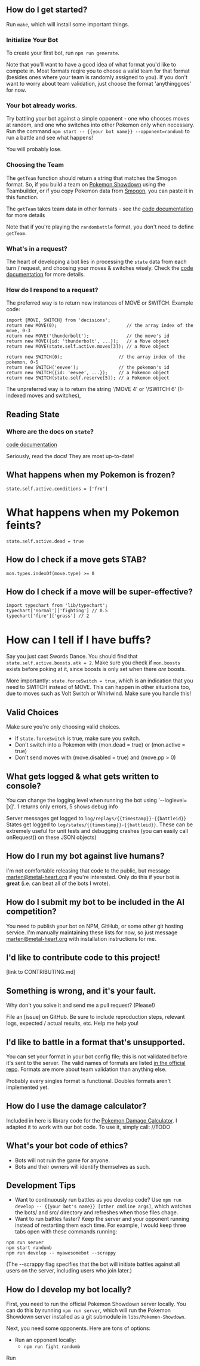 


## How do I get started?
Run `make`, which will install some important things.

### Initialize Your Bot
To create your first bot, run `npm run generate`.

Note that you'll want to have a good idea of what format you'd like to compete in. Most formats reqire you to choose a valid team for that format (besides ones where your team is randomly assigned to you). If you don't want to worry about team validation, just choose the format 'anythinggoes' for now.

### Your bot already works.
Try battling your bot against a simple opponent - one who chooses moves at random, and one who switches into other Pokemon only when necessary. Run the command `npm start -- {{your bot name}} --opponent=randumb` to run a battle and see what happens!

You will probably lose.

### Choosing the Team
The `getTeam` function should return a string that matches the Smogon format. So, if you build a team on [Pokemon Showdown](http://play.pokemonshowdown.com/) using the Teambuilder, or if you copy Pokemon data from [Smogon](http://www.smogon.com/), you can paste it in this function.

The `getTeam` takes team data in other formats - see the [code documentation]() for more details

Note that if you're playing the `randombattle` format, you don't need to define `getTeam`.

### What's in a request?
The heart of developing a bot lies in processing the `state` data from each turn / request, and choosing your moves & switches wisely. Check the [code documentation](https://doc.esdoc.org/github.com/dramamine/leftovers-again/class/src/ai.js~AI.html) for more details.

### How do I respond to a request?
The preferred way is to return new instances of MOVE or SWITCH. Example code:
```
import {MOVE, SWITCH} from 'decisions';
return new MOVE(0);                          // the array index of the move, 0-3
return new MOVE('thunderbolt');              // the move's id
return new MOVE({id: 'thunderbolt', ...});   // a Move object
return new MOVE(state.self.active.moves[3]); // a Move object

return new SWITCH(0);                     // the array index of the pokemon, 0-5
return new SWITCH('eevee');               // the pokemon's id
return new SWITCH({id: 'eevee', ...});    // a Pokemon object
return new SWITCH(state.self.reserve[5]); // a Pokemon object
```

The unpreferred way is to return the string '/MOVE 4' or '/SWITCH 6' (1-indexed moves and switches),

## Reading State

### Where are the docs on `state`?
[code documentation]()

Seriously, read the docs! They are most up-to-date!

## What happens when my Pokemon is frozen?
`state.self.active.conditions = ['fro']`

# What happens when my Pokemon feints?
`state.self.active.dead = true`

## How do I check if a move gets STAB?
`mon.types.indexOf(move.type) >= 0`

## How do I check if a move will be super-effective?
```
import typechart from 'lib/typechart';
typechart['normal']['fighting'] // 0.5
typechart['fire']['grass'] // 2
```

# How can I tell if I have buffs?
Say you just cast Swords Dance. You should find that `state.self.active.boosts.atk = 2`. Make sure you check if `mon.boosts` exists before poking at it, since boosts is only set when there _are_ boosts.

More importantly: `state.forceSwitch = true`, which is an indication that you need to SWITCH instead of MOVE. This can happen in other situations too, due to moves such as Volt Switch or Whirlwind. Make sure you handle this!

## Valid Choices
Make sure you're only choosing valid choices.
- If `state.forceSwitch` is true, make sure you switch.
- Don't switch into a Pokemon with (mon.dead = true) or (mon.active = true)
- Don't send moves with (move.disabled = true) and (move.pp > 0)

## What gets logged & what gets written to console?
You can change the logging level when running the bot using '--loglevel=[x]'. 1 returns only errors, 5 shows debug info

Server messages get logged to `log/replays/{{timestamp}}-{{battleid}}`
States get logged to `log/states/{{timestamp}}-{{battleid}}`. These can be extremely useful for unit tests and debugging crashes (you can easily call onRequest() on these JSON objects)




## How do I run my bot against live humans?
I'm not comfortable releasing that code to the public, but message marten@metal-heart.org if you're interested. Only do this if your bot is **great** (i.e. can beat all of the bots I wrote).

## How do I submit my bot to be included in the AI competition?
You need to publish your bot on NPM, GitHub, or some other git hosting service. I'm manually maintaining these lists for now, so just message marten@metal-heart.org with installation instructions for me.

## I'd like to contribute code to this project!
[link to CONTRIBUTING.md]



## Something is wrong, and it's your fault.
Why don't you solve it and send me a pull request? (Please!)

File an [issue] on GitHub. Be sure to include reproduction steps, relevant logs, expected / actual results, etc. Help me help you!


## I'd like to battle in a format that's unsupported.
You can set your format in your bot config file; this is not validated before it's sent to the server. The valid names of formats are listed [in the official repo](). Formats are more about team validation than anything else.

Probably every singles format is functional. Doubles formats aren't implemented yet.



## How do I use the damage calculator?
Included in here is library code for the [Pokemon Damage Calculator](http://pokemonshowdown.com/damagecalc/). I adapted it to work with our bot code. To use it, simply call: //TODO

## What's your bot code of ethics?
- Bots will not ruin the game for anyone.
- Bots and their owners will identify themselves as such.



## Development Tips
* Want to continuously run battles as you develop code? Use `npm run develop -- {{your bot's name}} [other cmdline args]`, which watches the bots/ and src/ directory and refreshes when those files chage.
* Want to run battles faster? Keep the server and your opponent running instead of restarting them each time. For example, I would keep three tabs open with these commands running:
```
npm run server
npm start randumb
npm run develop -- myawesomebot --scrappy
```
(The --scrappy flag specifies that the bot will initiate battles against all users on the server, including users who join later.)


## How do I develop my bot locally?
First, you need to run the official Pokemon Showdown server locally. You can do this by running `npm run server`, which will run the Pokemon Showdown server installed as a git submodule in `libs/Pokemon-Showdown`.

Next, you need some opponents. Here are tons of options:

- Run an opponent locally:
  * `npm run fight randumb`

Run  
